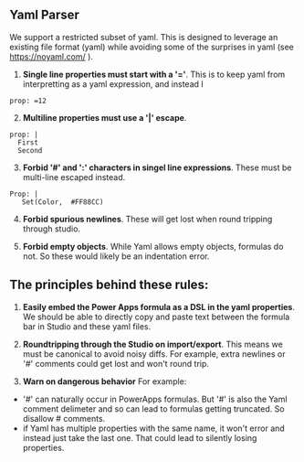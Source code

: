 ## Yaml Parser

We support a restricted subset of yaml. This is designed to leverage an existing file format (yaml) while avoiding some of the surprises in yaml (see https://noyaml.com/ ). 

1. **Single line properties must start with a '='**. This is to keep yaml from interpretting as a yaml expression, and instead l

```
prop: =12
```

2. **Multiline properties must use a '|' escape**. 

```
prop: |
  First
  Second
```

3. **Forbid '#' and ':' characters in singel line expressions**.  These must be multi-line escaped instead. 

```
Prop: |
   Set(Color,  #FF88CC) 
```

4. **Forbid spurious newlines**.  These will get lost when round tripping through studio. 

1. **Forbid empty objects**.  While Yaml allows empty objects, formulas do not. So these would likely be an indentation error. 



## The principles behind these rules:
1. **Easily embed the Power Apps formula as a DSL in the yaml properties**. 
We should be able to directly copy and paste text between the formula bar in Studio and these yaml files. 

2. **Roundtripping through the Studio on import/export**. 
This means we must be canonical to avoid noisy diffs. For example, extra newlines or '#' comments could get lost and won't round trip. 

3. **Warn on dangerous behavior**
For example:
-  '#' can naturally occur in PowerApps formulas. But '#' is also the Yaml comment delimeter and so can lead to formulas getting truncated. So disallow # comments.
- if Yaml has multiple properties with the same name, it won't error and instead just  take the last one. That could lead to silently losing properties. 

